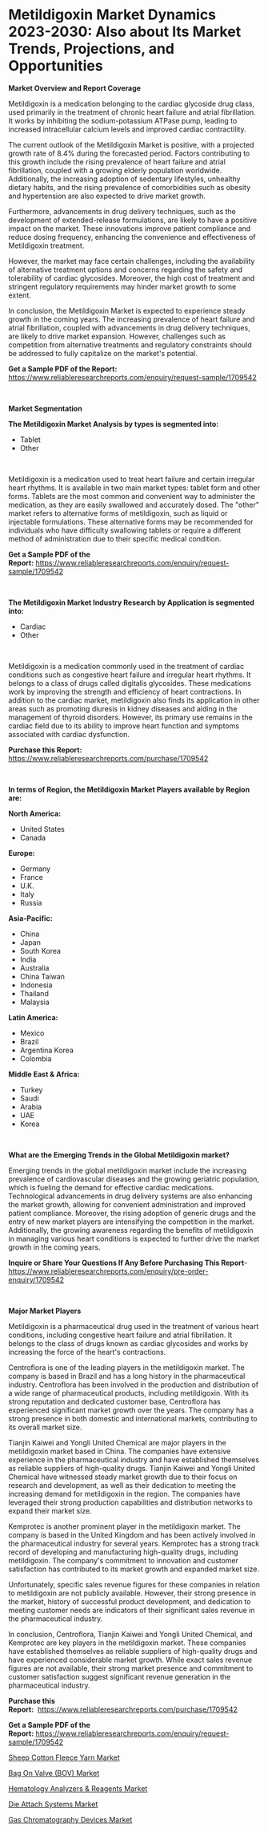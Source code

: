 <p><h1>Metildigoxin Market Dynamics 2023-2030: Also about Its Market Trends, Projections, and Opportunities</h1></p><p><strong>Market Overview and Report Coverage</strong></p>
<p><p>Metildigoxin is a medication belonging to the cardiac glycoside drug class, used primarily in the treatment of chronic heart failure and atrial fibrillation. It works by inhibiting the sodium-potassium ATPase pump, leading to increased intracellular calcium levels and improved cardiac contractility.</p><p>The current outlook of the Metildigoxin Market is positive, with a projected growth rate of 8.4% during the forecasted period. Factors contributing to this growth include the rising prevalence of heart failure and atrial fibrillation, coupled with a growing elderly population worldwide. Additionally, the increasing adoption of sedentary lifestyles, unhealthy dietary habits, and the rising prevalence of comorbidities such as obesity and hypertension are also expected to drive market growth.</p><p>Furthermore, advancements in drug delivery techniques, such as the development of extended-release formulations, are likely to have a positive impact on the market. These innovations improve patient compliance and reduce dosing frequency, enhancing the convenience and effectiveness of Metildigoxin treatment.</p><p>However, the market may face certain challenges, including the availability of alternative treatment options and concerns regarding the safety and tolerability of cardiac glycosides. Moreover, the high cost of treatment and stringent regulatory requirements may hinder market growth to some extent.</p><p>In conclusion, the Metildigoxin Market is expected to experience steady growth in the coming years. The increasing prevalence of heart failure and atrial fibrillation, coupled with advancements in drug delivery techniques, are likely to drive market expansion. However, challenges such as competition from alternative treatments and regulatory constraints should be addressed to fully capitalize on the market's potential.</p></p>
<p><strong>Get a Sample PDF of the Report:</strong> <a href="https://www.reliableresearchreports.com/enquiry/request-sample/1709542">https://www.reliableresearchreports.com/enquiry/request-sample/1709542</a></p>
<p>&nbsp;</p>
<p><strong>Market Segmentation</strong></p>
<p><strong>The Metildigoxin Market Analysis by types is segmented into:</strong></p>
<p><ul><li>Tablet</li><li>Other</li></ul></p>
<p>&nbsp;</p>
<p><p>Metildigoxin is a medication used to treat heart failure and certain irregular heart rhythms. It is available in two main market types: tablet form and other forms. Tablets are the most common and convenient way to administer the medication, as they are easily swallowed and accurately dosed. The "other" market refers to alternative forms of metildigoxin, such as liquid or injectable formulations. These alternative forms may be recommended for individuals who have difficulty swallowing tablets or require a different method of administration due to their specific medical condition.</p></p>
<p><strong>Get a Sample PDF of the Report:</strong>&nbsp;<a href="https://www.reliableresearchreports.com/enquiry/request-sample/1709542">https://www.reliableresearchreports.com/enquiry/request-sample/1709542</a></p>
<p>&nbsp;</p>
<p><strong>The Metildigoxin Market Industry Research by Application is segmented into:</strong></p>
<p><ul><li>Cardiac</li><li>Other</li></ul></p>
<p>&nbsp;</p>
<p><p>Metildigoxin is a medication commonly used in the treatment of cardiac conditions such as congestive heart failure and irregular heart rhythms. It belongs to a class of drugs called digitalis glycosides. These medications work by improving the strength and efficiency of heart contractions. In addition to the cardiac market, metildigoxin also finds its application in other areas such as promoting diuresis in kidney diseases and aiding in the management of thyroid disorders. However, its primary use remains in the cardiac field due to its ability to improve heart function and symptoms associated with cardiac dysfunction.</p></p>
<p><strong>Purchase this Report:</strong>&nbsp; <a href="https://www.reliableresearchreports.com/purchase/1709542">https://www.reliableresearchreports.com/purchase/1709542</a></p>
<p>&nbsp;</p>
<p><strong>In terms of Region, the Metildigoxin Market Players available by Region are:</strong></p>
<p>
    <p> <strong> North America: </strong>
        <ul>
            <li>United States</li>
            <li>Canada</li>
        </ul>
        </p> 
    <p> <strong> Europe: </strong>
        <ul>
            <li>Germany</li>
            <li>France</li>
            <li>U.K.</li>
            <li>Italy</li>
            <li>Russia</li>
        </ul>
        </p> 
    <p> <strong> Asia-Pacific: </strong>
        <ul>
            <li>China</li>
            <li>Japan</li>
            <li>South Korea</li>
            <li>India</li>
            <li>Australia</li>
            <li>China Taiwan</li>
            <li>Indonesia</li>
            <li>Thailand</li>
            <li>Malaysia</li>
        </ul>
        </p> 
    <p> <strong> Latin America: </strong>
        <ul>
            <li>Mexico</li>
            <li>Brazil</li>
            <li>Argentina Korea</li>
            <li>Colombia</li>
        </ul>
        </p> 
    <p> <strong> Middle East & Africa: </strong>
        <ul>
            <li>Turkey</li>
            <li>Saudi</li>
            <li>Arabia</li>
            <li>UAE</li>
            <li>Korea</li>
        </ul>
    </p>
    </p>
<p>&nbsp;</p>
<p><strong>What are the Emerging Trends in the Global Metildigoxin market?</strong></p>
<p><p>Emerging trends in the global metildigoxin market include the increasing prevalence of cardiovascular diseases and the growing geriatric population, which is fueling the demand for effective cardiac medications. Technological advancements in drug delivery systems are also enhancing the market growth, allowing for convenient administration and improved patient compliance. Moreover, the rising adoption of generic drugs and the entry of new market players are intensifying the competition in the market. Additionally, the growing awareness regarding the benefits of metildigoxin in managing various heart conditions is expected to further drive the market growth in the coming years.</p></p>
<p><strong>Inquire or Share Your Questions If Any Before Purchasing This Report</strong>- <a href="https://www.reliableresearchreports.com/enquiry/pre-order-enquiry/1709542">https://www.reliableresearchreports.com/enquiry/pre-order-enquiry/1709542</a></p>
<p>&nbsp;</p>
<p><strong>Major Market Players</strong></p>
<p><p>Metildigoxin is a pharmaceutical drug used in the treatment of various heart conditions, including congestive heart failure and atrial fibrillation. It belongs to the class of drugs known as cardiac glycosides and works by increasing the force of the heart's contractions.</p><p>Centroflora is one of the leading players in the metildigoxin market. The company is based in Brazil and has a long history in the pharmaceutical industry. Centroflora has been involved in the production and distribution of a wide range of pharmaceutical products, including metildigoxin. With its strong reputation and dedicated customer base, Centroflora has experienced significant market growth over the years. The company has a strong presence in both domestic and international markets, contributing to its overall market size.</p><p>Tianjin Kaiwei and Yongli United Chemical are major players in the metildigoxin market based in China. The companies have extensive experience in the pharmaceutical industry and have established themselves as reliable suppliers of high-quality drugs. Tianjin Kaiwei and Yongli United Chemical have witnessed steady market growth due to their focus on research and development, as well as their dedication to meeting the increasing demand for metildigoxin in the region. The companies have leveraged their strong production capabilities and distribution networks to expand their market size.</p><p>Kemprotec is another prominent player in the metildigoxin market. The company is based in the United Kingdom and has been actively involved in the pharmaceutical industry for several years. Kemprotec has a strong track record of developing and manufacturing high-quality drugs, including metildigoxin. The company's commitment to innovation and customer satisfaction has contributed to its market growth and expanded market size.</p><p>Unfortunately, specific sales revenue figures for these companies in relation to metildigoxin are not publicly available. However, their strong presence in the market, history of successful product development, and dedication to meeting customer needs are indicators of their significant sales revenue in the pharmaceutical industry.</p><p>In conclusion, Centroflora, Tianjin Kaiwei and Yongli United Chemical, and Kemprotec are key players in the metildigoxin market. These companies have established themselves as reliable suppliers of high-quality drugs and have experienced considerable market growth. While exact sales revenue figures are not available, their strong market presence and commitment to customer satisfaction suggest significant revenue generation in the pharmaceutical industry.</p></p>
<p><strong>Purchase this Report:</strong>&nbsp;&nbsp;<a href="https://www.reliableresearchreports.com/purchase/1709542">https://www.reliableresearchreports.com/purchase/1709542</a></p>
<p></p>
<p><strong>Get a Sample PDF of the Report:</strong>&nbsp;<a href="https://www.reliableresearchreports.com/enquiry/request-sample/1709542">https://www.reliableresearchreports.com/enquiry/request-sample/1709542</a></p>
<p><p><a href="https://medium.com/@christopherbennett19/sheep-cotton-fleece-yarn-market-the-key-to-successful-business-strategy-forecast-till-2030-da2ea6c61b4b">Sheep Cotton Fleece Yarn Market</a></p><p><a href="https://medium.com/@juansmith1961/bag-on-valve-bov-market-insight-market-trends-growth-forecasted-from-2023-to-2030-e784532e57ba">Bag On Valve (BOV) Market</a></p><p><a href="https://medium.com/@stephenstevens11/hematology-analyzers-reagents-market-comprehensive-assessment-by-type-application-and-98a8dfcf996d">Hematology Analyzers & Reagents Market</a></p><p><a href="https://medium.com/@brandonramos59/die-attach-systems-market-size-and-market-trends-complete-industry-overview-2023-to-2030-0f0e729ad5de">Die Attach Systems Market</a></p><p><a href="https://medium.com/@stephenarmstrong52/gas-chromatography-devices-market-exploring-market-share-market-trends-and-future-growth-953434aa4d43">Gas Chromatography Devices Market</a></p></p>